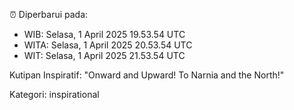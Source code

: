 ⏰ Diperbarui pada:
- WIB: Selasa, 1 April 2025 19.53.54 UTC
- WITA: Selasa, 1 April 2025 20.53.54 UTC
- WIT: Selasa, 1 April 2025 21.53.54 UTC

Kutipan Inspiratif:
"Onward and Upward!  To Narnia and the North!"


Kategori: inspirational

